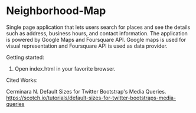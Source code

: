 # Neighborhood-Map
Single page application that lets users search for places and see the details such as address, business hours, and contact information. The application is powered by Google Maps and Foursquare API. Google maps is used for visual representation and Foursquare API is used as data provider.

Getting started:
1. Open index.html in your favorite browser.


Cited Works:

Cerminara N. Default Sizes for Twitter Bootstrap's Media Queries. https://scotch.io/tutorials/default-sizes-for-twitter-bootstraps-media-queries